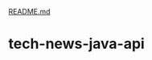 [README.md](https://github.com/PropainAcessories/tech-news-java-api/files/10527310/README.md)
# tech-news-java-api
